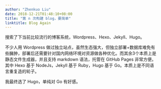 ```yaml
---
author: "Zhenkuo Liu"
date: 2018-12-21T01:48:10+08:00
title: "第 n 次构建 blog，要简单"
linktitle: Blog Again
---
```



搜索了下当前比较流行的博客系统，Wordpress、Hexo、Jekyll、Hugo。

不少人用 Wordpress 做过独立站点，虽然生态强大，但独立部署+数据库难免有些臃肿，部署后还需要针对国内网络环境对资源做各种优化。而其余3个本质上是静态文件生成器，并且支持 markdown 语法，托管在 GitHub Pages 非常方便。其中 Hexo 基于 NodeJs，Jekyll 基于 Ruby，Hugo 基于 Go。本质上是不同语言重复造的轮子。

我最终选了 Hugo，单纯对 Go 有好感。